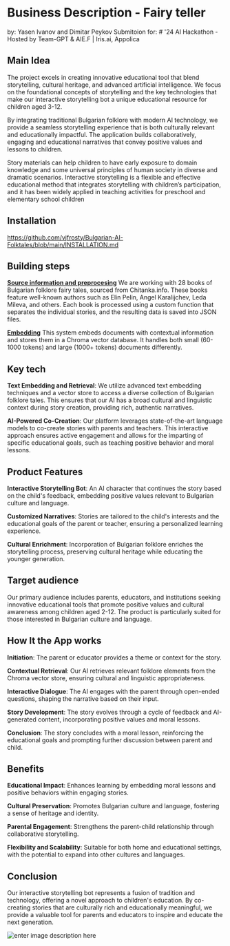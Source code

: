 
  
  

# Business Description - Fairy teller 
by: Yasen Ivanov and Dimitar Peykov 
Submitoion for: # '24 AI Hackathon - Hosted by Team-GPT & AIE.F | Iris.ai, Appolica
  

## Main Idea

   The project excels in creating innovative educational tool that blend storytelling, cultural heritage, and advanced artificial intelligence. We focus on the foundational concepts of storytelling and the key technologies that make our interactive storytelling bot a unique educational resource for children aged 3-12.

By integrating traditional Bulgarian folklore with modern AI technology, we provide a seamless storytelling experience that is both culturally relevant and educationally impactful.
The application builds collaboratively, engaging and educational narratives that convey positive values and lessons to children.  

Story materials can help children to have early exposure to domain knowledge and some universal principles of human society in diverse and dramatic scenarios. Interactive storytelling is a flexible and effective educational method that integrates storytelling with children’s participation, and it has been widely applied in teaching activities for preschool and elementary school children

## Installation 
https://github.com/vjfrosty/Bulgarian-AI-Folktales/blob/main/INSTALLATION.md
  
##  Building steps
**[Source information and preprocesing](https://github.com/vjfrosty/Bulgarian-AI-Folktales/blob/main/PREPROCESING.md)** We are working with 28 books of Bulgarian folklore fairy tales, sourced from Chitanka.info. These books feature well-known authors such as Elin Pelin, Angel Karalijchev, Leda Mileva, and others. Each book is processed using a custom function that separates the individual stories, and the resulting data is saved into JSON files. 


**[Embedding](https://github.com/vjfrosty/Bulgarian-AI-Folktales/blob/main/EMBEDING.md)** This system embeds documents with contextual information and stores them in a Chroma vector database. It handles both small (60-1000 tokens) and large (1000+ tokens) documents differently.


## Key tech

  

**Text Embedding and Retrieval**: We utilize advanced text embedding techniques and a vector store to access a diverse collection of Bulgarian folklore tales. This ensures that our AI has a broad cultural and linguistic context during story creation, providing rich, authentic narratives.

  

**AI-Powered Co-Creation**: Our platform leverages state-of-the-art language models to co-create stories with parents and teachers. This interactive approach ensures active engagement and allows for the imparting of specific educational goals, such as teaching positive behavior and moral lessons.

  




  

## Product Features

  

**Interactive Storytelling Bot**: An AI character that continues the story based on the child's feedback, embedding positive values relevant to Bulgarian culture and language.

  

**Customized Narratives**: Stories are tailored to the child's interests and the educational goals of the parent or teacher, ensuring a personalized learning experience.

**Cultural Enrichment**: Incorporation of Bulgarian folklore enriches the storytelling process, preserving cultural heritage while educating the younger generation.

  

## Target audience

  

Our primary audience includes parents, educators, and institutions seeking innovative educational tools that promote positive values and cultural awareness among children aged 2-12. The product is particularly suited for those interested in Bulgarian culture and language.

  

## How It the App  works

  

**Initiation**: The parent or educator provides a theme or context for the story.

  

**Contextual Retrieval**: Our AI retrieves relevant folklore elements from the Chroma vector store, ensuring cultural and linguistic appropriateness.

  

**Interactive Dialogue**: The AI engages with the parent through open-ended questions, shaping the narrative based on their input.

  
  
  
  

**Story Development**: The story evolves through a cycle of feedback and AI-generated content, incorporating positive values and moral lessons.

  

**Conclusion**: The story concludes with a moral lesson, reinforcing the educational goals and prompting further discussion between parent and child.

  

## Benefits

  

**Educational Impact**: Enhances learning by embedding moral lessons and positive behaviors within engaging stories.

  

**Cultural Preservation**: Promotes Bulgarian culture and language, fostering a sense of heritage and identity.

  

**Parental Engagement**: Strengthens the parent-child relationship through collaborative storytelling.

  

**Flexibility and Scalability**: Suitable for both home and educational settings, with the potential to expand into other cultures and languages.

  

## Conclusion

  

Our interactive storytelling bot represents a fusion of tradition and technology, offering a novel approach to children's education. By co-creating stories that are culturally rich and educationally meaningful, we provide a valuable tool for parents and educators to inspire and educate the next generation.

  

![enter image description here](https://www.mediastorehouse.com/p/251/rachenitsa-dance-1894-ivan-mrkvicka-1856-1938-19372025.jpg.webp)